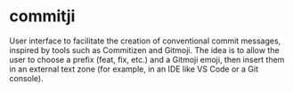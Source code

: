 # commitji
User interface to facilitate the creation of conventional commit messages, inspired by tools such as Commitizen and Gitmoji. The idea is to allow the user to choose a prefix (feat, fix, etc.) and a Gitmoji emoji, then insert them in an external text zone (for example, in an IDE like VS Code or a Git console).
